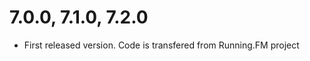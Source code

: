 7.0.0, 7.1.0, 7.2.0
===================
* First released version. Code is transfered from Running.FM project